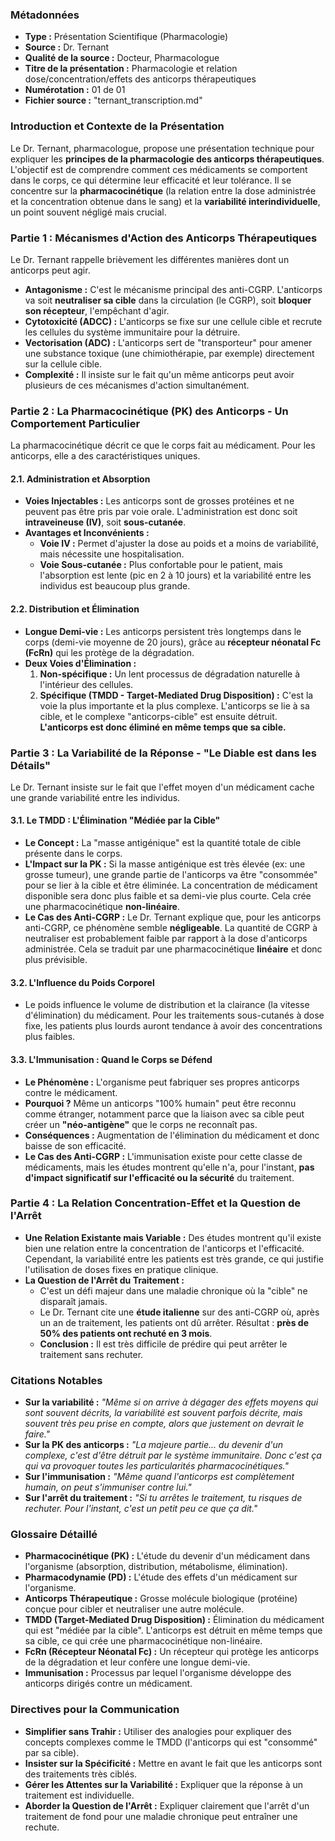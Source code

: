 ### **Métadonnées**

- **Type :** Présentation Scientifique (Pharmacologie)
- **Source :** Dr. Ternant
- **Qualité de la source :** Docteur, Pharmacologue
- **Titre de la présentation :** Pharmacologie et relation dose/concentration/effets des anticorps thérapeutiques
- **Numérotation :** 01 de 01
- **Fichier source :** "ternant_transcription.md"

### **Introduction et Contexte de la Présentation**

Le Dr. Ternant, pharmacologue, propose une présentation technique pour expliquer les **principes de la pharmacologie des anticorps thérapeutiques**. L'objectif est de comprendre comment ces médicaments se comportent dans le corps, ce qui détermine leur efficacité et leur tolérance. Il se concentre sur la **pharmacocinétique** (la relation entre la dose administrée et la concentration obtenue dans le sang) et la **variabilité interindividuelle**, un point souvent négligé mais crucial.

### **Partie 1 : Mécanismes d'Action des Anticorps Thérapeutiques**

Le Dr. Ternant rappelle brièvement les différentes manières dont un anticorps peut agir.

- **Antagonisme :** C'est le mécanisme principal des anti-CGRP. L'anticorps va soit **neutraliser sa cible** dans la circulation (le CGRP), soit **bloquer son récepteur**, l'empêchant d'agir.
- **Cytotoxicité (ADCC) :** L'anticorps se fixe sur une cellule cible et recrute les cellules du système immunitaire pour la détruire.
- **Vectorisation (ADC) :** L'anticorps sert de "transporteur" pour amener une substance toxique (une chimiothérapie, par exemple) directement sur la cellule cible.
- **Complexité :** Il insiste sur le fait qu'un même anticorps peut avoir plusieurs de ces mécanismes d'action simultanément.

### **Partie 2 : La Pharmacocinétique (PK) des Anticorps - Un Comportement Particulier**

La pharmacocinétique décrit ce que le corps fait au médicament. Pour les anticorps, elle a des caractéristiques uniques.

#### **2.1. Administration et Absorption**

- **Voies Injectables :** Les anticorps sont de grosses protéines et ne peuvent pas être pris par voie orale. L'administration est donc soit **intraveineuse (IV)**, soit **sous-cutanée**.
- **Avantages et Inconvénients :**
  - **Voie IV :** Permet d'ajuster la dose au poids et a moins de variabilité, mais nécessite une hospitalisation.
  - **Voie Sous-cutanée :** Plus confortable pour le patient, mais l'absorption est lente (pic en 2 à 10 jours) et la variabilité entre les individus est beaucoup plus grande.

#### **2.2. Distribution et Élimination**

- **Longue Demi-vie :** Les anticorps persistent très longtemps dans le corps (demi-vie moyenne de 20 jours), grâce au **récepteur néonatal Fc (FcRn)** qui les protège de la dégradation.
- **Deux Voies d'Élimination :**
    1. **Non-spécifique :** Un lent processus de dégradation naturelle à l'intérieur des cellules.
    2. **Spécifique (TMDD - Target-Mediated Drug Disposition) :** C'est la voie la plus importante et la plus complexe. L'anticorps se lie à sa cible, et le complexe "anticorps-cible" est ensuite détruit. **L'anticorps est donc éliminé en même temps que sa cible.**

### **Partie 3 : La Variabilité de la Réponse - "Le Diable est dans les Détails"**

Le Dr. Ternant insiste sur le fait que l'effet moyen d'un médicament cache une grande variabilité entre les individus.

#### **3.1. Le TMDD : L'Élimination "Médiée par la Cible"**

- **Le Concept :** La "masse antigénique" est la quantité totale de cible présente dans le corps.
- **L'Impact sur la PK :** Si la masse antigénique est très élevée (ex: une grosse tumeur), une grande partie de l'anticorps va être "consommée" pour se lier à la cible et être éliminée. La concentration de médicament disponible sera donc plus faible et sa demi-vie plus courte. Cela crée une pharmacocinétique **non-linéaire**.
- **Le Cas des Anti-CGRP :** Le Dr. Ternant explique que, pour les anticorps anti-CGRP, ce phénomène semble **négligeable**. La quantité de CGRP à neutraliser est probablement faible par rapport à la dose d'anticorps administrée. Cela se traduit par une pharmacocinétique **linéaire** et donc plus prévisible.

#### **3.2. L'Influence du Poids Corporel**

- Le poids influence le volume de distribution et la clairance (la vitesse d'élimination) du médicament. Pour les traitements sous-cutanés à dose fixe, les patients plus lourds auront tendance à avoir des concentrations plus faibles.

#### **3.3. L'Immunisation : Quand le Corps se Défend**

- **Le Phénomène :** L'organisme peut fabriquer ses propres anticorps contre le médicament.
- **Pourquoi ?** Même un anticorps "100% humain" peut être reconnu comme étranger, notamment parce que la liaison avec sa cible peut créer un **"néo-antigène"** que le corps ne reconnaît pas.
- **Conséquences :** Augmentation de l'élimination du médicament et donc baisse de son efficacité.
- **Le Cas des Anti-CGRP :** L'immunisation existe pour cette classe de médicaments, mais les études montrent qu'elle n'a, pour l'instant, **pas d'impact significatif sur l'efficacité ou la sécurité** du traitement.

### **Partie 4 : La Relation Concentration-Effet et la Question de l'Arrêt**

- **Une Relation Existante mais Variable :** Des études montrent qu'il existe bien une relation entre la concentration de l'anticorps et l'efficacité. Cependant, la variabilité entre les patients est très grande, ce qui justifie l'utilisation de doses fixes en pratique clinique.
- **La Question de l'Arrêt du Traitement :**
  - C'est un défi majeur dans une maladie chronique où la "cible" ne disparaît jamais.
  - Le Dr. Ternant cite une **étude italienne** sur des anti-CGRP où, après un an de traitement, les patients ont dû arrêter. Résultat : **près de 50% des patients ont rechuté en 3 mois**.
  - **Conclusion :** Il est très difficile de prédire qui peut arrêter le traitement sans rechuter.

### **Citations Notables**

- **Sur la variabilité :** _"Même si on arrive à dégager des effets moyens qui sont souvent décrits, la variabilité est souvent parfois décrite, mais souvent très peu prise en compte, alors que justement on devrait le faire."_
- **Sur la PK des anticorps :** _"La majeure partie... du devenir d'un complexe, c'est d'être détruit par le système immunitaire. Donc c'est ça qui va provoquer toutes les particularités pharmacocinétiques."_
- **Sur l'immunisation :** _"Même quand l'anticorps est complètement humain, on peut s'immuniser contre lui."_
- **Sur l'arrêt du traitement :** _"Si tu arrêtes le traitement, tu risques de rechuter. Pour l'instant, c'est un petit peu ce que ça dit."_

### **Glossaire Détaillé**

- **Pharmacocinétique (PK) :** L'étude du devenir d'un médicament dans l'organisme (absorption, distribution, métabolisme, élimination).
- **Pharmacodynamie (PD) :** L'étude des effets d'un médicament sur l'organisme.
- **Anticorps Thérapeutique :** Grosse molécule biologique (protéine) conçue pour cibler et neutraliser une autre molécule.
- **TMDD (Target-Mediated Drug Disposition) :** Élimination du médicament qui est "médiée par la cible". L'anticorps est détruit en même temps que sa cible, ce qui crée une pharmacocinétique non-linéaire.
- **FcRn (Récepteur Néonatal Fc) :** Un récepteur qui protège les anticorps de la dégradation et leur confère une longue demi-vie.
- **Immunisation :** Processus par lequel l'organisme développe des anticorps dirigés contre un médicament.

### **Directives pour la Communication**

- **Simplifier sans Trahir :** Utiliser des analogies pour expliquer des concepts complexes comme le TMDD (l'anticorps qui est "consommé" par sa cible).
- **Insister sur la Spécificité :** Mettre en avant le fait que les anticorps sont des traitements très ciblés.
- **Gérer les Attentes sur la Variabilité :** Expliquer que la réponse à un traitement est individuelle.
- **Aborder la Question de l'Arrêt :** Expliquer clairement que l'arrêt d'un traitement de fond pour une maladie chronique peut entraîner une rechute.

